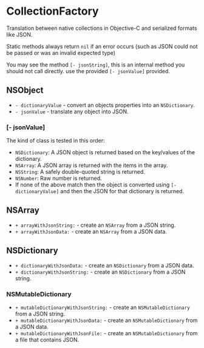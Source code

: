 CollectionFactory
=================

Translation between native collections in Objective-C and serialized formats like JSON.

Static methods always return `nil` if an error occurs (such as JSON could not be passed or was an invalid expected type)

You may see the method `[- jsonString]`, this is an internal method you should not call directly. use the provided `[- jsonValue]` provided.

NSObject
--------

 * `- dictionaryValue` - convert an objects properties into an `NSDictionary`.
 * `- jsonValue` - translate any object into JSON.
 
### [- jsonValue]

The kind of class is tested in this order:

 * `NSDictionary`: A JSON object is returned based on the key/values of the dictionary.
 * `NSArray`: A JSON array is returned with the items in the array.
 * `NSString`: A safely double-quoted string is returned.
 * `NSNumber`: Raw number is returned.
 * If none of the above match then the object is converted using `[- dictionaryValue]` and then the JSON for that dictionary is returned.

NSArray
-------

 * `+ arrayWithJsonString:` - create an `NSArray` from a JSON string.
 * `+ arrayWithJsonData:` - create an `NSArray` from a JSON data.

NSDictionary
------------

 * `+ dictionaryWithJsonData:` - create an `NSDictionary` from a JSON data.
 * `+ dictionaryWithJsonString:` - create an `NSDictionary` from a JSON string.
 
### NSMutableDictionary

 * `+ mutableDictionaryWithJsonString:` - create an `NSMutableDictionary` from a JSON string.
 * `+ mutableDictionaryWithJsonData:` - create an `NSMutableDictionary` from a JSON data.
 * `+ mutableDictionaryWithJsonFile:` - create an `NSMutableDictionary` from a file that contains JSON.
